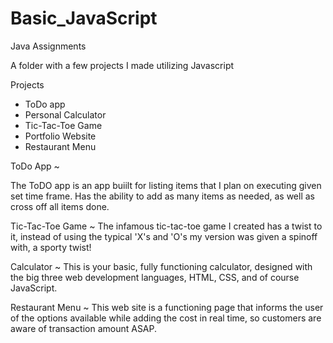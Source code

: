 # Basic_JavaScript

 Java Assignments

A folder with a few projects I made utilizing Javascript


Projects 
- ToDo app
- Personal Calculator
- Tic-Tac-Toe Game
- Portfolio Website
- Restaurant Menu


ToDo App ~

The ToDO app is an app buiilt for listing items that I plan on executing given set time frame. Has the ability to add as many items as needed, as well as cross off all items done.

Tic-Tac-Toe Game ~
The infamous tic-tac-toe game I created has a twist to it, instead of using the typical 'X's and 'O's my version was given a spinoff with, a sporty twist!

Calculator ~
This is your basic, fully functioning calculator, designed with the big three web development languages, HTML, CSS, and of course JavaScript.

Restaurant Menu ~
This web site is a functioning page that informs the user of the options available while adding the cost in real time, so customers are aware of transaction amount ASAP.
